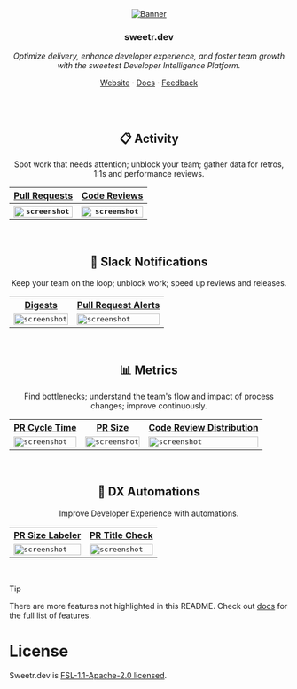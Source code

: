 <div align="center">
  <a href="https://sweetr.dev">
    <img src="https://github.com/sweetr-dev/sweetr.dev/assets/1367578/4b35cc76-78d1-4f01-8476-c1d7f515fad4" alt="Banner">
  </a>
<h3 align="center">sweetr.dev</h3>
<p align="center">
  <i>Optimize delivery, enhance developer experience, and foster team growth with the sweetest Developer Intelligence Platform.</i>
</p>

<p align="center">
  <a href="https://sweetr.dev">Website</a>
  ·
  <a href="https://docs.sweetr.dev/">Docs</a>
  ·
  <a href="https://sweetr.featurebase.app/">Feedback</a>
</p>

<br/>
<br/>
    
## 📋 Activity
Spot work that needs attention; unblock your team; gather data for retros, 1:1s and performance reviews.
<table>
  <tr>
    <th><a href="https://docs.sweetr.dev/features/pull-requests" target="_blank">Pull Requests</a></th>
    <th><a href="https://docs.sweetr.dev/features/code-reviews" target="_blank">Code Reviews</a></th>
  </tr>
  <tr>
    <th><kbd><img width="100%" alt="screenshot" src="https://github.com/user-attachments/assets/ed91ec67-c945-47b7-acb2-27d365bb9a96"></kbd></th>
    <th><kbd><img width="100%" alt="screenshot" src="https://github.com/user-attachments/assets/758edd71-c464-4b84-993b-cd2375e34caf"></kbd></th>
  </tr>
</table>

<br/>

## 💬 Slack Notifications
Keep your team on the loop; unblock work; speed up reviews and releases.
<table>
  <tr>
    <th><a href="https://docs.sweetr.dev/features/digests" target="_blank">Digests</a></th>
    <th><a href="https://docs.sweetr.dev/features/alerts" target="_blank">Pull Request Alerts</a></th>
  </tr>
  <tr>
    <td><kbd><img width="100%" alt="screenshot" src="https://github.com/user-attachments/assets/d92d06f0-055f-4086-ab53-3089d3bd3b83"></kbd></td>
    <td><kbd><img width="100%" alt="screenshot" src="https://github.com/user-attachments/assets/e827bc68-e715-4a9e-a71e-1e0579ef7604"></kbd></td>
  </tr>
</table>

<br/>

## 📊 Metrics
Find bottlenecks; understand the team's flow and impact of process changes; improve continuously.
<table>
  <tr>
    <th><a href="https://docs.sweetr.dev/features/team/cycle-time" target="_blank">PR Cycle Time</a></th>
    <th><a href="https://docs.sweetr.dev/features/team/pr-size-distribution" target="_blank">PR Size</a></th>
    <th><a href="https://docs.sweetr.dev/features/team/code-review-distribution" target="_blank">Code Review Distribution</a></th>
  </tr>
  <tr>
    <td><kbd><img width="100%" alt="screenshot" src="https://github.com/user-attachments/assets/579808e3-6998-4c73-8360-0893b96464e2"></kbd></td>
    <td><kbd><img width="100%" alt="screenshot" src="https://github.com/user-attachments/assets/dc2f6635-7c66-46ca-9b02-d6eecc176323"></kbd></td>
    <td><kbd><img width="100%" alt="screenshot" src="https://github.com/user-attachments/assets/07cd033b-7255-4e3d-99af-1a9ef7398e84"></kbd></td>
  </tr>
</table>

<br/>

## 🤖 DX Automations
Improve Developer Experience with automations.
<table>
  <tr>
    <th><a href="http://localhost:3000/features/automations/pr-size-labeler" target="_blank">PR Size Labeler</a></th>
    <th><a href="http://localhost:3000/features/automations/pr-title-check" target="_blank">PR Title Check</a></th>
  </tr>
  <tr>
    <td><kbd><img width="100%" alt="screenshot" src="https://github.com/user-attachments/assets/1b5f646d-6b9c-4f3f-b992-aa5ed4495dbf"></kbd></td>
    <td><kbd><img width="100%" alt="screenshot" src="https://github.com/user-attachments/assets/0c813c12-0713-4d5e-b775-87986bc99bbf"></kbd></td>
  </tr>
</table>

</div>  

<br/>

> [!TIP]  
> There are more features not highlighted in this README. Check out [docs](https://docs.sweetr.dev/) for the full list of features.

# License

Sweetr.dev is [FSL-1.1-Apache-2.0 licensed](LICENSE).
